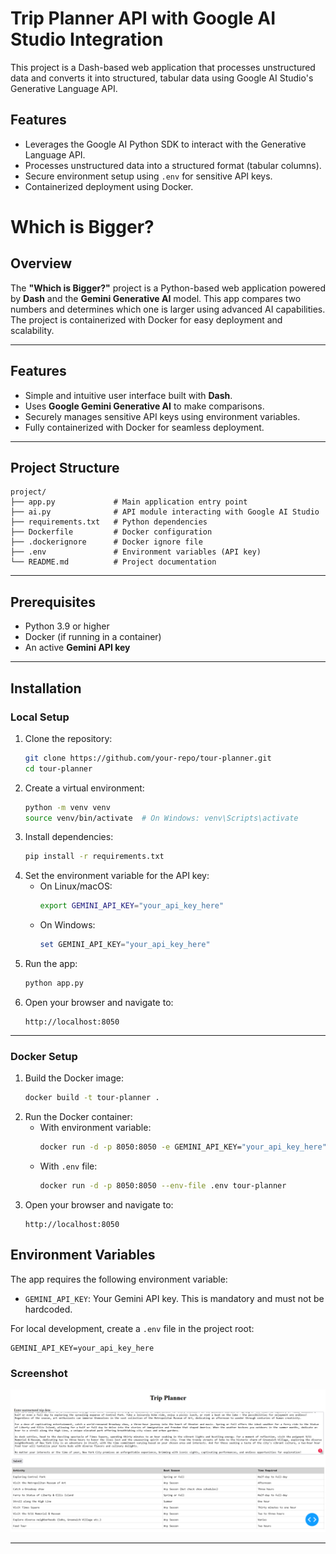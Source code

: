 
# Trip Planner API with Google AI Studio Integration

This project is a Dash-based web application that processes unstructured data and converts it into structured, tabular data using Google AI Studio's Generative Language API.

## Features
- Leverages the Google AI Python SDK to interact with the Generative Language API.
- Processes unstructured data into a structured format (tabular columns).
- Secure environment setup using `.env` for sensitive API keys.
- Containerized deployment using Docker.

# Which is Bigger?

## Overview

The **"Which is Bigger?"** project is a Python-based web application powered by **Dash** and the **Gemini Generative AI** model. This app compares two numbers and determines which one is larger using advanced AI capabilities. The project is containerized with Docker for easy deployment and scalability.

---

## Features

- Simple and intuitive user interface built with **Dash**.
- Uses **Google Gemini Generative AI** to make comparisons.
- Securely manages sensitive API keys using environment variables.
- Fully containerized with Docker for seamless deployment.

---

## Project Structure

```
project/
├── app.py             # Main application entry point
├── ai.py              # API module interacting with Google AI Studio
├── requirements.txt   # Python dependencies
├── Dockerfile         # Docker configuration
├── .dockerignore      # Docker ignore file
├── .env               # Environment variables (API key)
└── README.md          # Project documentation
```


---

## Prerequisites

- Python 3.9 or higher
- Docker (if running in a container)
- An active **Gemini API key**

---

## Installation

### Local Setup

1. Clone the repository:
   ```bash
   git clone https://github.com/your-repo/tour-planner.git
   cd tour-planner
   ```
2. Create a virtual environment:
   ```bash
   python -m venv venv
   source venv/bin/activate  # On Windows: venv\Scripts\activate
   ```
3. Install dependencies:
   ```bash
   pip install -r requirements.txt
   ```
4. Set the environment variable for the API key:
   - On Linux/macOS:
     ```bash
     export GEMINI_API_KEY="your_api_key_here"
     ```
   - On Windows:
     ```powershell
     set GEMINI_API_KEY="your_api_key_here"
     ```
5. Run the app:
   ```bash
   python app.py
   ```
6. Open your browser and navigate to:
   ```
   http://localhost:8050
   ```

---

### Docker Setup

1. Build the Docker image:
   ```bash
   docker build -t tour-planner .
   ```
2. Run the Docker container:
   - With environment variable:
     ```bash
     docker run -d -p 8050:8050 -e GEMINI_API_KEY="your_api_key_here" tour-planner
     ```
   - With `.env` file:
     ```bash
     docker run -d -p 8050:8050 --env-file .env tour-planner
     ```
3. Open your browser and navigate to:
   ```
   http://localhost:8050
   ```

## Environment Variables

The app requires the following environment variable:

- `GEMINI_API_KEY`: Your Gemini API key. This is mandatory and must not be hardcoded.

For local development, create a `.env` file in the project root:

```
GEMINI_API_KEY=your_api_key_here
```
### Screenshot

![Result](Output.png)

---


